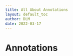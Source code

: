 ```yaml
---
title: All About Annotations
layout: default_toc
author: DLM
date: 2022-03-17
---
```


# Annotations
